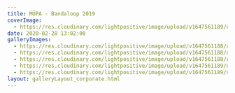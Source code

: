 ```yaml
---
title: MÜPA - Bandaloop 2019
coverImage:
  - https://res.cloudinary.com/lightpositive/image/upload/v1647561189/uploads/M%C3%9CPA%20-%20Bandaloop%202019/bandaloop2.jpg
date: 2020-02-28 13:02:00
galleryImages: 
  - https://res.cloudinary.com/lightpositive/image/upload/v1647561188/uploads/M%C3%9CPA%20-%20Bandaloop%202019/bandaloop1.jpg
  - https://res.cloudinary.com/lightpositive/image/upload/v1647561188/uploads/M%C3%9CPA%20-%20Bandaloop%202019/bandaloop4.jpg
  - https://res.cloudinary.com/lightpositive/image/upload/v1647561188/uploads/M%C3%9CPA%20-%20Bandaloop%202019/bandaloop.jpg
  - https://res.cloudinary.com/lightpositive/image/upload/v1647561189/uploads/M%C3%9CPA%20-%20Bandaloop%202019/bandaloop3.jpg
  - https://res.cloudinary.com/lightpositive/image/upload/v1647561189/uploads/M%C3%9CPA%20-%20Bandaloop%202019/bandaloop2.jpg
layout: galleryLayout_corporate.html
---
```

